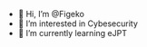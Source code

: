 - 👋 Hi, I’m @Figeko
- 👀 I’m interested in Cybesecurity
- 🌱 I’m currently learning eJPT

<!---
Figeko/Figeko is a ✨ special ✨ repository because its `README.md` (this file) appears on your GitHub profile.
You can click the Preview link to take a look at your changes.
--->
